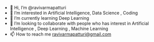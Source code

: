 - 👋 Hi, I’m @ravivarmapatturi
- 👀 I’m interested in Artificial Intelligence, Data Science , Coding
- 🌱 I’m currently learning Deep Learning
- 💞️ I’m looking to collaborate with people who has interest in Artificial Intelligence , Deep Learning , Machine Learning 
- 📫 How to reach me ravivarmapatturi@gmail.com

<!---
ravivarmapatturi/ravivarmapatturi is a ✨ special ✨ repository because its `README.md` (this file) appears on your GitHub profile.
You can click the Preview link to take a look at your changes.
--->
